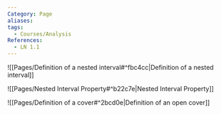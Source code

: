 ```yaml
---
Category: Page
aliases: 
tags:
  - Courses/Analysis
References:
  - LN 1.1
---
```

![[Pages/Definition of a nested interval#^fbc4cc|Definition of a nested interval]]

![[Pages/Nested Interval Property#^b22c7e|Nested Interval Property]]

![[Pages/Definition of a cover#^2bcd0e|Definition of an open cover]]